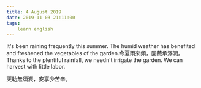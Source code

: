 ```yaml
---
title: 4 August 2019
date: 2019-11-03 21:11:00
tags:
    learn english
---
```

It's been raining frequently this summer. The humid
weather has benefited and freshened the vegetables of the garden.今夏雨來頻，園蔬承澤潤。Thanks to the plentiful rainfall, we needn’t
irrigate the garden. We can harvest with little labor. 

天助無須漑，安享少苦辛。